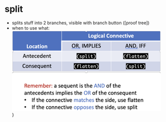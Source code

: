 split
=====
- splits stuff into 2 branches, visible with branch button ([proof tree])
- when to use what: ![image.png](https://github.com/n-crespo/NASA-2023/blob/master/assets/image_1688746674079_0.png)}
